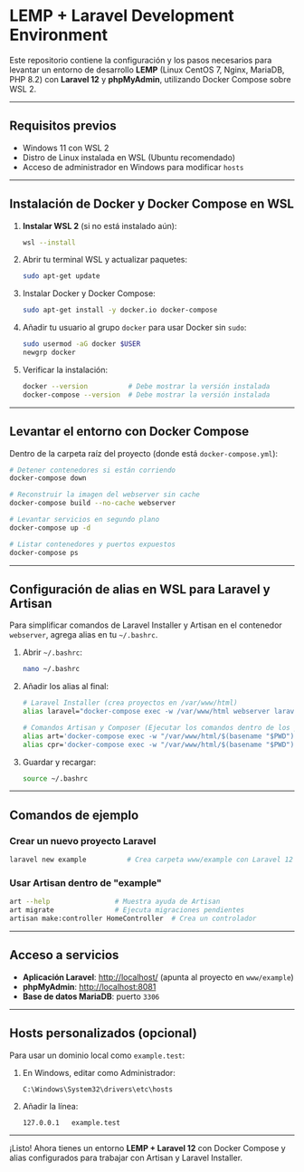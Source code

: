 # LEMP + Laravel Development Environment

Este repositorio contiene la configuración y los pasos necesarios para levantar un entorno de desarrollo **LEMP** (Linux CentOS 7, Nginx, MariaDB, PHP 8.2) con **Laravel 12** y **phpMyAdmin**, utilizando Docker Compose sobre WSL 2.

---

## Requisitos previos

- Windows 11 con WSL 2
- Distro de Linux instalada en WSL (Ubuntu recomendado)
- Acceso de administrador en Windows para modificar `hosts`

---

## Instalación de Docker y Docker Compose en WSL

1. **Instalar WSL 2** (si no está instalado aún):
   ```bash
   wsl --install
   ```
2. Abrir tu terminal WSL y actualizar paquetes:
   ```bash
   sudo apt-get update
   ```
3. Instalar Docker y Docker Compose:
   ```bash
   sudo apt-get install -y docker.io docker-compose
   ```
4. Añadir tu usuario al grupo `docker` para usar Docker sin `sudo`:
   ```bash
   sudo usermod -aG docker $USER
   newgrp docker
   ```
5. Verificar la instalación:
   ```bash
   docker --version          # Debe mostrar la versión instalada
   docker-compose --version  # Debe mostrar la versión instalada
   ```

---

## Levantar el entorno con Docker Compose

Dentro de la carpeta raíz del proyecto (donde está `docker-compose.yml`):

```bash
# Detener contenedores si están corriendo
docker-compose down

# Reconstruir la imagen del webserver sin cache
docker-compose build --no-cache webserver

# Levantar servicios en segundo plano
docker-compose up -d

# Listar contenedores y puertos expuestos
docker-compose ps
```

---

## Configuración de alias en WSL para Laravel y Artisan

Para simplificar comandos de Laravel Installer y Artisan en el contenedor `webserver`, agrega alias en tu `~/.bashrc`.

1. Abrir `~/.bashrc`:
   ```bash
   nano ~/.bashrc
   ```
2. Añadir los alias al final:
   ```bash
   # Laravel Installer (crea proyectos en /var/www/html)
   alias laravel="docker-compose exec -w /var/www/html webserver laravel"

   # Comandos Artisan y Composer (Ejecutar los comandos dentro de los proyectos):
   alias art='docker-compose exec -w "/var/www/html/$(basename "$PWD")" webserver php artisan'
   alias cpr='docker-compose exec -w "/var/www/html/$(basename "$PWD")" webserver composer'
   ```
3. Guardar y recargar:
   ```bash
   source ~/.bashrc
   ```

---

## Comandos de ejemplo

### Crear un nuevo proyecto Laravel
```bash
laravel new example          # Crea carpeta www/example con Laravel 12
```

### Usar Artisan dentro de "example"
```bash
art --help                # Muestra ayuda de Artisan
art migrate               # Ejecuta migraciones pendientes
artisan make:controller HomeController  # Crea un controlador
```

---

## Acceso a servicios

- **Aplicación Laravel**:  [http://localhost/](http://localhost/)  (apunta al proyecto en `www/example`)
- **phpMyAdmin**:          [http://localhost:8081](http://localhost:8081)
- **Base de datos MariaDB**:  puerto `3306`

---

## Hosts personalizados (opcional)

Para usar un dominio local como `example.test`:

1. En Windows, editar como Administrador:
   ```
   C:\Windows\System32\drivers\etc\hosts
   ```
2. Añadir la línea:
   ```
   127.0.0.1   example.test
   ```
<!-- 3. Crear un virtual host en `webserver/config/example.conf` con `server_name example.test`. -->

---

¡Listo! Ahora tienes un entorno **LEMP + Laravel 12** con Docker Compose y alias configurados para trabajar con Artisan y Laravel Installer.

